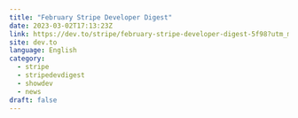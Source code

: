 ```yaml
---
title: "February Stripe Developer Digest"
date: 2023-03-02T17:13:23Z
link: https://dev.to/stripe/february-stripe-developer-digest-5f98?utm_medium=RSS&utm_source=news.12bit.vn
site: dev.to
language: English
category:
  - stripe
  - stripedevdigest
  - showdev
  - news
draft: false
---
```

